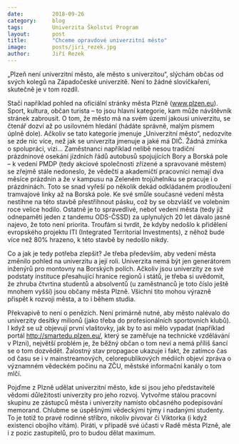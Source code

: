 ```yaml
---
date:         2018-09-26
category:     blog
tags:         Univerzita Školství Program
layout:       post
title:        "Chceme opravdové univerzitní město" 
image:        posts/jiri_rezek.jpg
author:       Jiří Rezek
---
```


„Plzeň není univerzitní město, ale město s univerzitou“, slýchám občas od svých kolegů na Západočeské univerzitě. Není to žádné slovíčkaření, skutečně je v tom rozdíl.

Stačí například pohled na oficiální stránky města Plzně (www.plzen.eu). Sport, kultura, občan
turista – to jsou hlavní kategorie, kam může návštěvník stránek zabrousit. O tom, že město má na
svém území jakousi univerzitu, se čtenář dozví až po usilovném hledání (hádáte správně, malým
písmem úplně dole). Ačkoliv se tato kategorie jmenuje „Univerzitní město“, nedozvíte se zde nic
více, než jak se univerzita jmenuje a jaké má DIČ. Žádná zmínka o spolupráci, vizi…
Zaměstnanci například nelibě nesou tradiční prázdninové osekání jízdních řádů autobusů
spojujících Bory a Borská pole – k vedení PMDP (tedy akciové společnosti zřízené a spravované
městem) se zřejmě stále nedoneslo, že vědečtí a akademičtí pracovníci nemají dva měsíce
prázdnin a že v kampusu na Zeleném trojúhelníku se pracuje i o prázdninách. Toto se snad
vyřeší po několik dekád odkládaném prodloužení tramvajové linky až na Borská pole. Ke své
smůle současné vedení města nestihne na této stavbě přestřihnout pásku, což by se obzvlášť ve
volebním roce velice hodilo. Ostatně je to spravedlivé, neboť vedení města (tedy již odnepaměti
jeden z tandemu ODS-ČSSD) za uplynulých 20 let dávalo jasně najevo, že toto není priorita.
Troufám si tvrdit, že kdyby nedošlo k přidělení evropského projektu ITI (Integrated Territorial
Investments), z něhož bude více než 80% hrazeno, k této stavbě by nedošlo nikdy.

Co a jak je tedy potřeba zlepšit? Je třeba především, aby vedení města změnilo pohled na
univerzitu a její roli. Univerzita nemá být jen generátorem inženýrů pro montovny na Borských
polích. Ačkoliv jsou univerzity ze své podstaty instituce přesahující hranice regionů i států, je třeba
si uvědomit, že zhruba čtvrtina studentů a absolventů (u zaměstnanců je toto číslo ještě mnohem
vyšší) jsou občany města Plzně. Všichni tito mohou výrazně přispět k rozvoji města, a to i během
studia.

Překvapivě to není o penězích. Není primárně nutné, aby město nalévalo do univerzity desítky
milionů (jako třeba do profesionálních sportovních klubů). I když se už objevují první vlaštovky,
jak by to asi mělo vypadat (například portál http://smartedu.plzen.eu/, který se zaměřuje na
technické vzdělávání v Plzni), největší problém je, že běžný občan o tom neví a nemá příliš
šancí se o tom dozvědět. Žalostný stav propagace ukazuje i fakt, že zatímco čas od času se i v
mainstreamových, celorepublikových médiích objeví zpráva o významném vědeckém počinu na
ZČU, městské informační kanály o tom mlčí.

Pojďme z Plzně udělat univerzitní město, kde si jsou jeho představitelé vědomi důležitosti
univerzity pro jeho rozvoj. Vytvořme stálou pracovní skupinu ze zástupců města i univerzity
namísto občasného podepisování memorand. Chlubme se úspěšnými vědeckými týmy i
nadanými studenty. To je totiž to pravé rodinné stříbro, nikoliv pivovar či Viktorka (i když existenci
obojího vítám). Piráti, v případě své účasti v Radě města Plzně, ale i z pozic zastupitelů, pro to
budou dělat maximum.